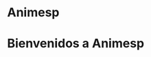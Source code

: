 # Animesp
<!DOCTYPE html>
<html>
  <head>
  </Animesp.com>
  </head>
  <body>
    <!-- Contenido de tu página -->
  </body>
</html>
<h1>Bienvenidos a Animesp</h1>
